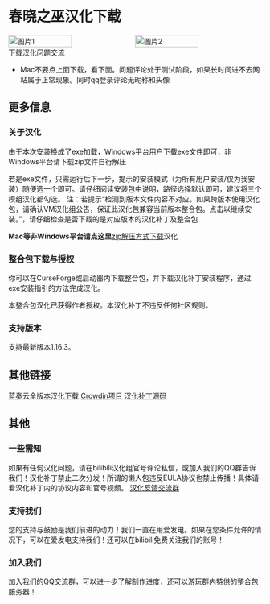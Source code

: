 <script setup>
import ButtonComponent from '../.vitepress/theme/components/ButtonComponent.vue'
</script>

# 春晓之巫汉化下载
<div style="display: flex">
  <img src="https://media.forgecdn.net/attachments/507/514/2022-10-18_16.png" style="width:50%" alt="图片1">
  <img src="https://s11.ax1x.com/2024/02/04/pFlQgqU.png" style="width:50%" alt="图片2">
</div>

<div style="display: flex;">
  <ButtonComponent link="https://vmhanhuazu.lanzouo.com/i0VyZ1u4xhja">下载汉化</ButtonComponent>
  <ButtonComponent buttonClass='button2' link="https://vm-comment.pp.ua/posts/63042.html">问题交流</ButtonComponent>
</div>

* Mac不要点上面下载，看下面。问题评论处于测试阶段，如果长时间进不去网站属于正常现象。同时qq登录评论无昵称和头像

## 更多信息
### 关于汉化

由于本次安装换成了exe加载，Windows平台用户下载exe文件即可，非Windows平台请下载zip文件自行解压

若是exe文件，只需运行后下一步，提示的安装模式（为所有用户安装/仅为我安装）随便选一个即可。请仔细阅读安装包中说明，路径选择默认即可，建议将三个模组汉化都勾选。
注：若提示“检测到版本文件内容不对应。如果跨版本使用汉化包，请确认VM汉化组公告，保证此汉化包兼容当前版本整合包。点击以继续安装。”，请仔细检查是否下载的是对应版本的汉化补丁及整合包

**Mac等非Windows平台请点这里**[zip解压方式下载](https://vmhanhuazu.lanzouo.com/iVruJ1u4xkgf)汉化

### 整合包下载与授权
你可以在CurseForge或启动器内下载整合包，并下载汉化补丁安装程序，通过exe安装指引的方法完成汉化。

本整合包汉化已获得作者授权。本汉化补丁不违反任何社区规则。

### 支持版本
支持最新版本1.16.3。

## 其他链接
[蓝奏云全版本汉化下载](https://vmhanhuazu.lanzouo.com/s/witch) [Crowdin项目](https://zh.crowdin.com/project/cottage-witch-chinese) [汉化补丁源码](https://github.com/VM-Chinese-translate-group/Cottage-Witch)

## 其他
### 一些需知
如果有任何汉化问题，请在bilibili汉化组官号评论私信，或加入我们的QQ群告诉我们！汉化补丁禁止二次分发！所谓的懒人包违反EULA协议也禁止传播！具体请看汉化补丁内的协议内容和官号视频。 [汉化反馈交流群](https://qm.qq.com/q/P1qgRl8iw8)

### 支持我们
您的支持与鼓励是我们前进的动力！我们一直在用爱发电。如果在您条件允许的情况下，可以在爱发电支持我们！还可以在bilibili免费关注我们的账号！

### 加入我们
加入我们的QQ交流群，可以进一步了解制作进度，还可以游玩群内特供的整合包服务器！